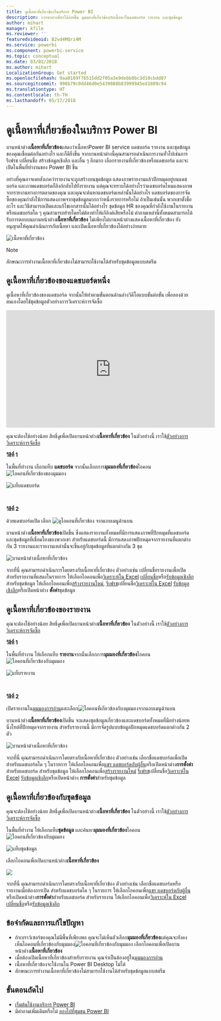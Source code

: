 ```yaml
---
title: ดูเนื้อหาที่เกี่ยวข้องในบริการ Power BI
description: การนำทางที่ทำได้ง่ายขึ้น มุมมองที่เกี่ยวข้องกับเนื้อหาในแดชบอร์ด รายงาน และชุดข้อมูล
author: mihart
manager: kfile
ms.reviewer: ''
featuredvideoid: B2vd4MQrz4M
ms.service: powerbi
ms.component: powerbi-service
ms.topic: conceptual
ms.date: 03/01/2018
ms.author: mihart
LocalizationGroup: Get started
ms.openlocfilehash: 9aa0169f76515dd2f05a3e9debb8bc3d10cbdd07
ms.sourcegitcommit: 998b79c0dd46d0e5439888b83999945ed1809c94
ms.translationtype: HT
ms.contentlocale: th-TH
ms.lasthandoff: 05/17/2018
---
```

# <a name="view-related-content-in-power-bi-service"></a>ดูเนื้อหาที่เกี่ยวข้องในบริการ Power BI
บานหน้าต่าง**เนื้อหาที่เกี่ยวข้อง**แสดงว่าเนื้อหาPower BI service แดชบอร์ด รายงาน และชุดข้อมูลของคุณเชื่อมต่อกันอย่างไร  และก็ดียิ่งขึ้น จากบานหน้าต่างนี้คุณสามารถดำเนินการงานทั่วไปเช่นการรีเฟรช เปลี่ยนชื่อ สร้างข้อมูลเชิงลึก และอื่น ๆ อีกมาก เลือกรายงานที่เกี่ยวข้องหรือแดชบอร์ด และจะเปิดในพื้นที่ทำงานของ Power BI ขึ้น   

อย่างที่คุณอาจเคยสังเกคว่ารายงานจะถูกสร้างบนชุดข้อมูล แสดงภาพรายงานแล้วปักหมุดอยู่บนแดชบอร์ด และภาพแดชบอร์ดก็ลิงก์กลับไปยังรายงาน แต่คุณจะทราบได้อย่างไรว่าแดชบอร์ดไหนแสดงภาพจากรายงานทางการตลาดของคุณ และคุณจะค้นหาแดชบอร์ดเหล่านั้นได้อย่างไร แดชบอร์ดของการจัดซื้อของคุณกำลังใช้การแสดงภาพจากชุดข้อมูลมากกว่าหนึ่งรายการหรือไม่ ถ้าเป็นเช่นนั้น พวกเขาตั้งชื่ออะไร และวิธีสามารถเปิดและแก้ไขเอกสารนั้นได้อย่างไร ชุดข้อมูล HR ของคุณที่กำลังใช้งานในรายงานหรือแดชบอร์ดใด ๆ คุณสามารถย้ายโดยไม่ต้องทำให้เกิลิงค์เสียหรือไม่ คำถามเหล่านี้ทั้งหมดสามารถได้รับการตอบบนบานหน้าต่าง**เนื้อหาที่เกี่ยวข้อง**  ไม่เพียงไม่บานหน้าต่างแสดงเนื้อหาที่เกี่ยวข้อง ยังอนุญาตให้คุณดำเนินการกับเนื้อหา และเปิดเนื้อหาที่เกี่ยวข้องได้อย่างง่ายดาย

![เนื้อหาที่เกี่ยวข้อง](media/service-related-content/power-bi-view-related-dashboard-new.png)

> [!NOTE]
> ลักษณะการทำงานเนื้อหาที่เกี่ยวข้องไม่สามารถใช้งานได้สำหรับชุดข้อมูลแบบสตรีม
> 
> 

## <a name="view-related-content-for-a-dashboard"></a>ดูเนื้อหาที่เกี่ยวข้องของแดชบอร์ดหนึ่ง
ดูเนื้อหาที่เกี่ยวข้องของแดชบอร์ด จากนั้นให้ทำตามขั้นตอนด้านล่างวิดีโอแบบขั้นต่อขั้น เพื่อลองด้วยตนเองโดยใช้ชุดข้อมูลตัวอย่างการวิเคราะห์การจัดซื้อ

<iframe width="560" height="315" src="https://www.youtube.com/embed/B2vd4MQrz4M#t=3m05s" frameborder="0" allowfullscreen></iframe>


คุณจะต้องใช้อย่างน้อย สิทธิ์*ดู*เพื่อเปิดบานหน้าต่าง**เนื้อหาที่เกี่ยวข้อง** ในตัวอย่างนี้ เราใช้[ตัวอย่างการวิเคราะห์การจัดซื้อ](sample-procurement.md)

**วิธีที่ 1**

ในพื้นที่ทำงาน เลือกแท็บ **แดชบอร์ด** จากนั้นเลือกการ**มุมมองที่เกี่ยวข้อง**ไอคอน![ไอคอนที่เกี่ยวข้องของมุมมอง](media/service-related-content/power-bi-view-related-icon-new.png)

![แท็บแดชบอร์ด](media/service-related-content/power-bi-view-related-dash-newer.png)

<br>

**วิธีที่ 2**

ด้วยแดชบอร์ดเปิด เลือก   ![ดูไอคอนที่เกี่ยวข้อง](media/service-related-content/power-bi-view-related-new.png) จากแถบเมนูด้านบน

บานหน้าต่าง**เนื้อหาที่เกี่ยวข้อง**เปิดขึ้น ซึ่งแสดงรายงานทั้งหมดที่มีการแสดงภาพที่ปักหมุดที่แดชบอร์ดและชุดข้อมูลที่เชื่อมโยงของพวกเขา สำหรับแดชบอร์ดนี้ มีการแสดงภาพปักหมุดจากรายงานที่แตกต่างกัน 3 รายงานและรายงานเหล่านั้นจะขึ้นอยู่กับชุดข้อมูลที่แตกต่างกัน 3 ชุด

![บานหน้าต่างเนื้อหาที่เกี่ยวข้อง](media/service-related-content/power-bi-view-related-dashboard-new.png)

จากที่นี่ คุณสามารถดำเนินการโดยตรงกับเนื้อหาที่เกี่ยวข้อง  ตัวอย่างเช่น เปลี่ยนชื่อรายงานเพื่อเปิด  สำหรับรายงานที่แสดงในรายการ ให้เลือกไอคอนเพื่อ[วิเคราะห์ใน Excel](service-analyze-in-excel.md) [เปลี่ยนชื่อ](service-rename.md)หรือ[รับข้อมูลเชิงลึก](service-insights.md) สำหรับชุดข้อมูล ให้เลือกไอคอนเพื่อ[สร้างรายงานใหม่](service-report-create-new.md), [รีเฟรช](refresh-data.md)เปลี่ยนชื่อ[วิเคราะห์ใน Excel](service-analyze-in-excel.md) [รับข้อมูลเชิงลึก](service-insights.md)หรือเปิดหน้าต่าง **ตั้งค่า**ชุดข้อมูล  

## <a name="view-related-content-for-a-report"></a>ดูเนื้อหาที่เกี่ยวข้องของรายงาน
คุณจะต้องใช้อย่างน้อย สิทธิ์*ดู*เพื่อเปิดบานหน้าต่าง**เนื้อหาที่เกี่ยวข้อง** ในตัวอย่างนี้ เราใช้[ตัวอย่างการวิเคราะห์การจัดซื้อ](sample-procurement.md)

**วิธีที่ 1**

ในพื้นที่ทำงาน ให้เลือกแท็บ **รายงาน**จากนั้นเลือกการ**มุมมองที่เกี่ยวข้อง**ไอคอน![ไอคอนที่เกี่ยวข้องกับมุมมอง](media/service-related-content/power-bi-view-related-icon-new.png)

![แท็บรายงาน](media/service-related-content/power-bi-view-related-report-newer.png)

<br>

**วิธีที่ 2**

เปิดรายงานใน[มุมมองการอ่าน](service-reading-view-and-editing-view.md)และเลือก![ไอคอนที่เกี่ยวข้องกับงมุมมอง](media/service-related-content/power-bi-view-related-new.png)จากแถบเมนูด้านบน

บานหน้าต่าง**เนื้อหาที่เกี่ยวข้อง**เปิดขึ้น จะแสดงชุดข้อมูลเกี่ยวข้องและแดชบอร์ดทั้งหมดที่มีอย่างน้อยหนึ่งไทล์ที่ปักหมุดจากรายงาน สำหรับรายงานนี้ มีการจัดรูปแบบข้อมูลปักหมุดแดชบอร์ดแตกต่างกัน 2 ตัว

![บานหน้าต่างเนื้อหาที่เกี่ยวข้อง](media/service-related-content/power-bi-view-related-report.png)

จากที่นี่ คุณสามารถดำเนินการโดยตรงกับเนื้อหาที่เกี่ยวข้อง  ตัวอย่างเช่น เลือกชื่อแดชบอร์ดเพื่อเปิด  สำหรับแดชบอร์ดใด ๆ ในรายการ ให้เลือกไอคอนเพื่อ[แชร แดชบอร์ดกับผู้อื่น](service-share-dashboards.md)หรือเปิดหน้าต่าง**การตั้งค่า**สำหรับแดชบอร์ด สำหรับชุดข้อมูล ให้เลือกไอคอนเพื่อ[สร้างรายงานใหม่](service-report-create-new.md) [รีเฟรช](refresh-data.md)เปลี่ยนชื่อ[วิเคราะห์ใน Excel](service-analyze-in-excel.md) [รับข้อมูลเชิงลึก](service-insights.md)หรือเปิดหน้าต่าง **การตั้งค่า**สำหรับชุดข้อมูล  

## <a name="view-related-content-for-a-dataset"></a>ดูเนื้อหาที่เกี่ยวข้องกับชุดข้อมูล
คุณจะต้องใช้อย่างน้อย สิทธิ์*ดู*เพื่อเปิดบานหน้าต่าง**เนื้อหาที่เกี่ยวข้อง** ในตัวอย่างนี้ เราใช้[ตัวอย่างการวิเคราะห์การจัดซื้อ](sample-procurement.md)

ในพื้นที่ทำงาน ให้เลือกแท็บ**ชุดข้อมูล** และค้นหา**มุมมองที่เกี่ยวข้อง**ไอคอน![ไอคอนที่เกี่ยวข้องกับมุมมอง](media/service-related-content/power-bi-view-related-icon-new.png)

![แท็บชุดข้อมูล](media/service-related-content/power-bi-view-related-dataset-newer.png)

เลือกไอคอนเพื่อเปิดบานหน้าต่าง**เนื้อหาที่เกี่ยวข้อง**

![](media/service-related-content/power-bi-datasets.png)

จากที่นี่ คุณสามารถดำเนินการโดยตรงกับเนื้อหาที่เกี่ยวข้อง  ตัวอย่างเช่น เลือกชื่อแดชบอร์ดหรือรายงานเมื่อต้องการเปิด  สำหรับแดชบอร์ดใด ๆ ในรายการ ให้เลือกไอคอนเพื่อ[แชร แดชบอร์ดกับผู้อื่น](service-share-dashboards.md)หรือเปิดหน้าต่าง**การตั้งค่า**สำหรับแดชบอร์ด สำหรับรายงาน ให้เลือกไอคอนเพื่อ[วิเคราะห์ใน Excel](service-analyze-in-excel.md) [เปลี่ยนชื่อ](service-rename.md)หรือ[รับข้อมูลเชิงลึก](service-insights.md)  

## <a name="limitations-and-troubleshooting"></a>ข้อจำกัดและการแก้ไขปัญหา
* ถ้าเบราว์เซอร์ของคุณไม่มีพื้นที่เพียงพอ คุณจะไม่เห็นตัวเลือก**มุมมองที่เกี่ยวข้อง**แต่คุณจะยังคงเห็นไอคอนที่เกี่ยวข้องกับมุมมอง![ไอคอนที่เกี่ยวข้องกับมุมมอง](media/service-related-content/power-bi-view-related-icon-new.png) เลือกไอคอนเพื่อเปิดบานหน้าต่าง**เนื้อหาที่เกี่ยวข้อง**
* เมื่อต้องเปิดเนื้อหาที่เกี่ยวข้องสำหรับรายงาน คุณจำเป็นต้องอยู่ใน[มุมมองการอ่าน](service-reading-view-and-editing-view.md)
* เนื้อหาที่เกี่ยวข้องจะใช้งานใน Power BI Desktop ไม่ได้
* ลักษณะการทำงานเนื้อหาที่เกี่ยวข้องไม่สามารถใช้งานได้สำหรับชุดข้อมูลแบบสตรีม

## <a name="next-steps"></a>ขั้นตอนถัดไป
* [เริ่มต้นใช้งานบริการ Power BI](service-get-started.md)
* มีคำถามเพิ่มเติมหรือไม่ [ลองไปที่ชุมชน Power BI](http://community.powerbi.com/)

